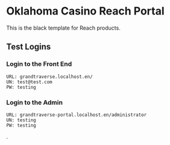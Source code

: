 # Oklahoma Casino Reach Portal

This is the black template for Reach products.

## Test Logins

### Login to the Front End
```
URL: grandtraverse.localhost.en/
UN: test@test.com
PW: testing
```

### Login to the Admin
```
URL: grandtraverse-portal.localhost.en/administrator
UN: testing
PW: testing
```
.
